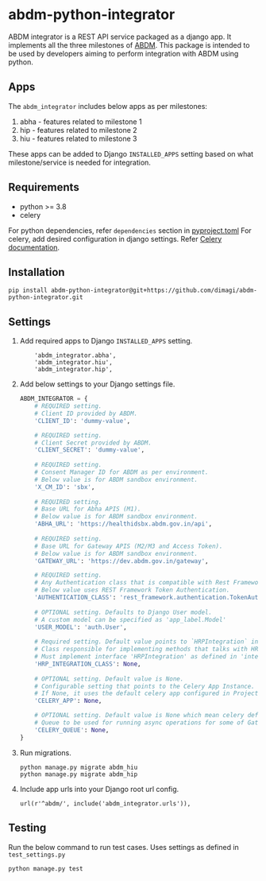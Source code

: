 # abdm-python-integrator

ABDM integrator is a REST API service packaged as a django app. 
It implements all the three milestones of [ABDM](https://sandbox.abdm.gov.in/abdm-docs/getting-started).
This package is intended to be used by developers aiming to perform integration with ABDM using python.

## Apps
The `abdm_integrator` includes below apps as per milestones:
1. abha - features related to milestone 1 
2. hip - features related to milestone 2 
3. hiu - features related to milestone 3

These apps can be added to Django `INSTALLED_APPS` setting based on what milestone/service 
is needed for integration.

## Requirements
- python >= 3.8
- celery

For python dependencies, refer `dependencies` section in [pyproject.toml](pyproject.toml)
For celery, add desired configuration in django settings. Refer [Celery documentation](https://docs.celeryq.dev/en/stable/getting-started/introduction.html).

## Installation

```commandline
pip install abdm-python-integrator@git+https://github.com/dimagi/abdm-python-integrator.git
```

## Settings

1. Add required apps to Django `INSTALLED_APPS` setting.
    ```
        'abdm_integrator.abha',
        'abdm_integrator.hiu',
        'abdm_integrator.hip',
    ```

2. Add below settings to your Django settings file.

    ```python
    ABDM_INTEGRATOR = {
        # REQUIRED setting.
        # Client ID provided by ABDM. 
        'CLIENT_ID': 'dummy-value',
    
        # REQUIRED setting.
        # Client Secret provided by ABDM.
        'CLIENT_SECRET': 'dummy-value',
        
        # REQUIRED setting.
        # Consent Manager ID for ABDM as per environment.
        # Below value is for ABDM sandbox environment.
        'X_CM_ID': 'sbx',
        
        # REQUIRED setting.
        # Base URL for Abha APIS (M1).
        # Below value is for ABDM sandbox environment.
        'ABHA_URL': 'https://healthidsbx.abdm.gov.in/api',
        
        # REQUIRED setting.
        # Base URL for Gateway APIS (M2/M3 and Access Token).
        # Below value is for ABDM sandbox environment.
        'GATEWAY_URL': 'https://dev.abdm.gov.in/gateway',

        # REQUIRED setting. 
        # Any Authentication class that is compatible with Rest Framework Authentication mechanism.
        # Below value uses REST Framework Token Authentication.
        'AUTHENTICATION_CLASS': 'rest_framework.authentication.TokenAuthentication',
        
        # OPTIONAL setting. Defaults to Django User model.
        # A custom model can be specified as 'app_label.Model'
        'USER_MODEL': 'auth.User',
                
        # Required setting. Default value points to `HRPIntegration` interface.
        # Class responsible for implementing methods that talks with HRP. For e.g. to fetch health data.
        # Must implement interface 'HRPIntegration' as defined in 'integrations.py'. Refer Interface docstring for details.
        'HRP_INTEGRATION_CLASS': None,
           
        # OPTIONAL setting. Default value is None.
        # Configurable setting that points to the Celery App Instance. 
        # If None, it uses the default celery app configured in Project.
        'CELERY_APP': None,
    
        # OPTIONAL setting. Default value is None which mean celery default queue would be used.
        # Queue to be used for running async operations for some of Gateway Facing APIs
        'CELERY_QUEUE': None,
    }
    ```

3. Run migrations.

    ```commandline
    python manage.py migrate abdm_hiu
    python manage.py migrate abdm_hip
    ```

4. Include app urls into your Django root url config.
    ```
    url(r'^abdm/', include('abdm_integrator.urls')),
    ```


## Testing
Run the below command to run test cases. Uses settings as defined in `test_settings.py`
```commandline
python manage.py test
```
